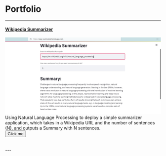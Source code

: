 # Portfolio

---
 

#### [Wikipedia Summarizer](https://easy-summarize.herokuapp.com/)
<img src="images/easy_summarize_app.jpg?raw=true"/>
Using Natural Language Processing to deploy a simple summarizer application, which takes in a Wikipedia URL and the number of sentences (N), and outputs a Summary with N sentences.

<form action="https://easy-summarize.herokuapp.com/" method="get" target="_blank"><button type="submit">Click me</button></form>
<br><br>
---
